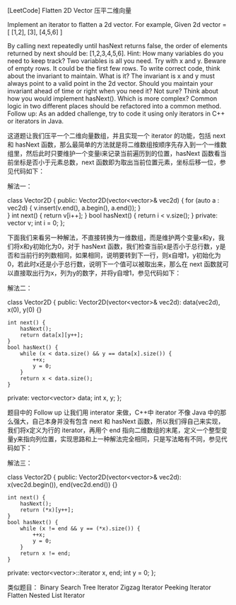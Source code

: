 [LeetCode] Flatten 2D Vector 压平二维向量 

 
Implement an iterator to flatten a 2d vector.
For example,
Given 2d vector =
[
  [1,2],
  [3],
  [4,5,6]
]
 
By calling next repeatedly until hasNext returns false, the order of elements returned by next should be: [1,2,3,4,5,6].
Hint:
How many variables do you need to keep track?
Two variables is all you need. Try with x and y.
Beware of empty rows. It could be the first few rows.
To write correct code, think about the invariant to maintain. What is it?
The invariant is x and y must always point to a valid point in the 2d vector. Should you maintain your invariant ahead of time or right when you need it?
Not sure? Think about how you would implement hasNext(). Which is more complex?
Common logic in two different places should be refactored into a common method.
Follow up:
As an added challenge, try to code it using only iterators in C++ or iterators in Java.
 
这道题让我们压平一个二维向量数组，并且实现一个 iterator 的功能，包括 next 和 hasNext 函数，那么最简单的方法就是将二维数组按顺序先存入到一个一维数组里，然后此时只要维护一个变量i来记录当前遍历到的位置，hasNext 函数看当前坐标是否小于元素总数，next 函数即为取出当前位置元素，坐标后移一位，参见代码如下：                      
 
解法一：

class Vector2D {
public:
    Vector2D(vector<vector<int>>& vec2d) {
        for (auto a : vec2d) {
            v.insert(v.end(), a.begin(), a.end());
        }    
    }
    int next() {
        return v[i++];
    }
    bool hasNext() {
        return i < v.size();
    }
private:
    vector<int> v;
    int i = 0;
};

 
下面我们来看另一种解法，不直接转换为一维数组，而是维护两个变量x和y，我们将x和y初始化为0，对于 hasNext 函数，我们检查当前x是否小于总行数，y是否和当前行的列数相同，如果相同，说明要转到下一行，则x自增1，y初始化为0，若此时x还是小于总行数，说明下一个值可以被取出来，那么在 next 函数就可以直接取出行为x，列为y的数字，并将y自增1，参见代码如下：
 
解法二：

class Vector2D {
public:
    Vector2D(vector<vector<int>>& vec2d): data(vec2d), x(0), y(0) {}

    int next() {
        hasNext();
        return data[x][y++];
    }
    bool hasNext() {
        while (x < data.size() && y == data[x].size()) {
            ++x; 
            y = 0;
        }
        return x < data.size();
    }    
private:
    vector<vector<int>> data;
    int x, y;
};

 
题目中的 Follow up 让我们用 interator 来做，C++中 iterator 不像 Java 中的那么强大，自己本身并没有包含 next 和 hasNext 函数，所以我们得自己来实现，我们将x定义为行的 iterator，再用个 end 指向二维数组的末尾，定义一个整型变量y来指向列位置，实现思路和上一种解法完全相同，只是写法略有不同，参见代码如下：
 
解法三：

class Vector2D {
public:
    Vector2D(vector<vector<int>>& vec2d): x(vec2d.begin()), end(vec2d.end()) {}
    
    int next() {
        hasNext();
        return (*x)[y++];
    }
    bool hasNext() {
        while (x != end && y == (*x).size()) {
            ++x; 
            y = 0;
        }
        return x != end;
    }
private:
    vector<vector<int>>::iterator x, end;
    int y = 0;
};

 
类似题目：
Binary Search Tree Iterator
Zigzag Iterator
Peeking Iterator
Flatten Nested List Iterator